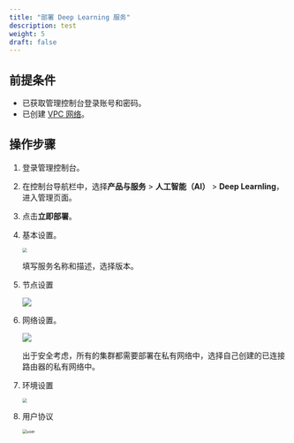 ```yaml
---
title: "部署 Deep Learning 服务"
description: test
weight: 5
draft: false
---
```


## 前提条件

- 已获取管理控制台登录账号和密码。
- 已创建 [VPC 网络](/network/vpc/manual/vpcnet/10_create_vpc/)。

## 操作步骤

1. 登录管理控制台。

2. 在控制台导航栏中，选择**产品与服务** > **人工智能（AI）** > **Deep Learnling**，进入管理页面。

3. 点击**立即部署**。

4. 基本设置。

   <img src="../../_images/basic.png" style="zoom:50%;" />

   填写服务名称和描述，选择版本。

4. 节点设置

   ![](../../_images/node.png)

6. 网络设置。

   ![](../../_images/dl_net_config..png)

   出于安全考虑，所有的集群都需要部署在私有网络中，选择自己创建的已连接路由器的私有网络中。

7. 环境设置

   <img src="../../_images/env_config.png" style="zoom:50%;" />

8. 用户协议

   <img src="../../_images/user.png" alt="user" style="zoom:50%;" />
